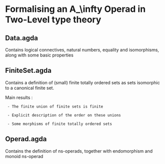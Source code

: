 # Formalising an A_\infty Operad in Two-Level type theory 


## Data.agda

Contains logical connectives, natural numbers, equality and isomorphisms, along with some basic properties

## FiniteSet.agda

Contains a definition of (small) finite totally ordered sets as sets isomorphic to a canonical finite set.

Main results :

     - The finite union of finite sets is finite

     - Explicit description of the order on these unions

     - Some morphisms of finite totally ordered sets

## Operad.agda

Contains the definition of ns-operads, together with endomorphism and monoid ns-operad
